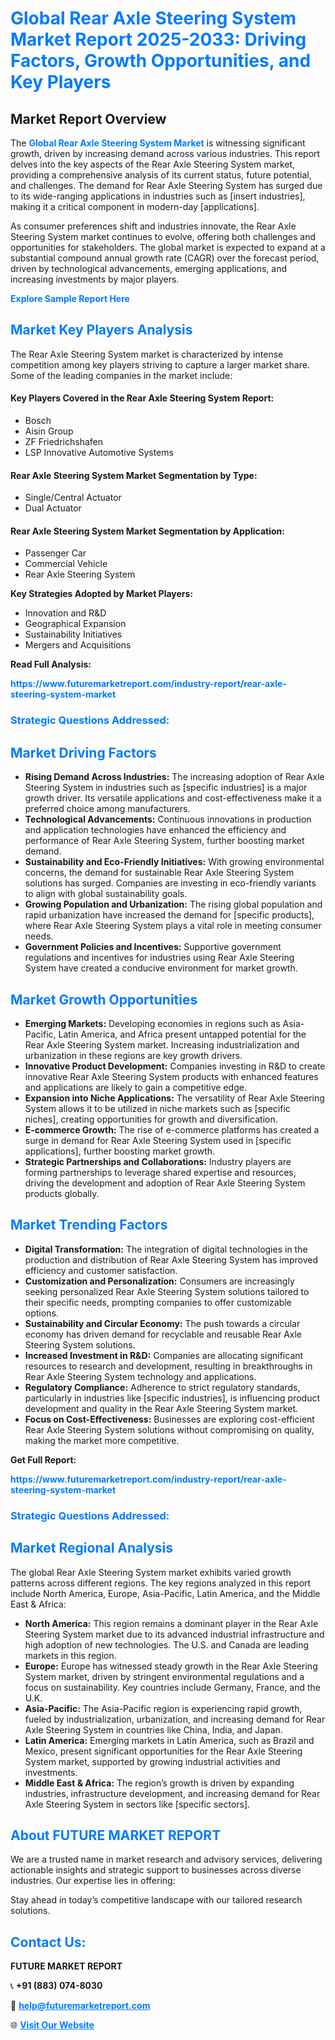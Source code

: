 <h1 style="color: #007BFF;">Global Rear Axle Steering System Market Report 2025-2033: Driving Factors, Growth Opportunities, and Key Players</h1>

<section id="overview">
<h2>Market Report Overview</h2>
<p>The <a href="https://www.futuremarketreport.com/industry-report/rear-axle-steering-system-market" style="color: #007BFF; text-decoration: none;"><strong>Global Rear Axle Steering System Market</strong></a> is witnessing significant growth, driven by increasing demand across various industries. This report delves into the key aspects of the Rear Axle Steering System market, providing a comprehensive analysis of its current status, future potential, and challenges. The demand for Rear Axle Steering System has surged due to its wide-ranging applications in industries such as [insert industries], making it a critical component in modern-day [applications].</p>
<p>As consumer preferences shift and industries innovate, the Rear Axle Steering System market continues to evolve, offering both challenges and opportunities for stakeholders. The global market is expected to expand at a substantial compound annual growth rate (CAGR) over the forecast period, driven by technological advancements, emerging applications, and increasing investments by major players.</p>
</section>

<section id="overview">
<p><a href="https://www.futuremarketreport.com/request-sample/reportId=126688" style="color: #007BFF; text-decoration: none;"><strong>Explore Sample Report Here</strong></a></p>
</section>

<section id="key-players">
<h2 style="color: #007BFF;">Market Key Players Analysis</h2>
<p>The Rear Axle Steering System market is characterized by intense competition among key players striving to capture a larger market share. Some of the leading companies in the market include:</p>
<h4>Key Players Covered in the Rear Axle Steering System Report:</h4>
<ul><li>Bosch</li><li>Aisin Group</li><li>ZF Friedrichshafen</li><li>LSP Innovative Automotive Systems</li></ul>
<h4>Rear Axle Steering System Market Segmentation by Type:</h4>
<ul><li>Single/Central Actuator</li><li>Dual Actuator</li></ul>

<h4>Rear Axle Steering System Market Segmentation by Application:</h4>
<ul><li>Passenger Car</li><li>Commercial Vehicle</li><li>Rear Axle Steering System</li></ul>
<p><strong>Key Strategies Adopted by Market Players:</strong></p>
<ul>
<li>Innovation and R&D</li>
<li>Geographical Expansion</li>
<li>Sustainability Initiatives</li>
<li>Mergers and Acquisitions</li>
</ul>
</section>

<section>
<p><strong>Read Full Analysis: </strong></p><a href="https://www.futuremarketreport.com/industry-report/rear-axle-steering-system-market" style="color: #007BFF; text-decoration: none;"><strong>https://www.futuremarketreport.com/industry-report/rear-axle-steering-system-market</strong></a>
<h3 style="color: #007BFF;">Strategic Questions Addressed:</h3>
</section>

<section id="driving-factors">
<h2 style="color: #007BFF;">Market Driving Factors</h2>
<ul>
<li><strong>Rising Demand Across Industries:</strong> The increasing adoption of Rear Axle Steering System in industries such as [specific industries] is a major growth driver. Its versatile applications and cost-effectiveness make it a preferred choice among manufacturers.</li>
<li><strong>Technological Advancements:</strong> Continuous innovations in production and application technologies have enhanced the efficiency and performance of Rear Axle Steering System, further boosting market demand.</li>
<li><strong>Sustainability and Eco-Friendly Initiatives:</strong> With growing environmental concerns, the demand for sustainable Rear Axle Steering System solutions has surged. Companies are investing in eco-friendly variants to align with global sustainability goals.</li>
<li><strong>Growing Population and Urbanization:</strong> The rising global population and rapid urbanization have increased the demand for [specific products], where Rear Axle Steering System plays a vital role in meeting consumer needs.</li>
<li><strong>Government Policies and Incentives:</strong> Supportive government regulations and incentives for industries using Rear Axle Steering System have created a conducive environment for market growth.</li>
</ul>
</section>

<section id="growth-opportunities">
<h2 style="color: #007BFF;">Market Growth Opportunities</h2>
<ul>
<li><strong>Emerging Markets:</strong> Developing economies in regions such as Asia-Pacific, Latin America, and Africa present untapped potential for the Rear Axle Steering System market. Increasing industrialization and urbanization in these regions are key growth drivers.</li>
<li><strong>Innovative Product Development:</strong> Companies investing in R&D to create innovative Rear Axle Steering System products with enhanced features and applications are likely to gain a competitive edge.</li>
<li><strong>Expansion into Niche Applications:</strong> The versatility of Rear Axle Steering System allows it to be utilized in niche markets such as [specific niches], creating opportunities for growth and diversification.</li>
<li><strong>E-commerce Growth:</strong> The rise of e-commerce platforms has created a surge in demand for Rear Axle Steering System used in [specific applications], further boosting market growth.</li>
<li><strong>Strategic Partnerships and Collaborations:</strong> Industry players are forming partnerships to leverage shared expertise and resources, driving the development and adoption of Rear Axle Steering System products globally.</li>
</ul>
</section>

<section id="trending-factors">
<h2 style="color: #007BFF;">Market Trending Factors</h2>
<ul>
<li><strong>Digital Transformation:</strong> The integration of digital technologies in the production and distribution of Rear Axle Steering System has improved efficiency and customer satisfaction.</li>
<li><strong>Customization and Personalization:</strong> Consumers are increasingly seeking personalized Rear Axle Steering System solutions tailored to their specific needs, prompting companies to offer customizable options.</li>
<li><strong>Sustainability and Circular Economy:</strong> The push towards a circular economy has driven demand for recyclable and reusable Rear Axle Steering System solutions.</li>
<li><strong>Increased Investment in R&D:</strong> Companies are allocating significant resources to research and development, resulting in breakthroughs in Rear Axle Steering System technology and applications.</li>
<li><strong>Regulatory Compliance:</strong> Adherence to strict regulatory standards, particularly in industries like [specific industries], is influencing product development and quality in the Rear Axle Steering System market.</li>
<li><strong>Focus on Cost-Effectiveness:</strong> Businesses are exploring cost-efficient Rear Axle Steering System solutions without compromising on quality, making the market more competitive.</li>
</ul>
</section>

<section>
<p><strong>Get Full Report: </strong></p><a href="https://www.futuremarketreport.com/industry-report/rear-axle-steering-system-market" style="color: #007BFF; text-decoration: none;"><strong>https://www.futuremarketreport.com/industry-report/rear-axle-steering-system-market</strong></a>
<h3 style="color: #007BFF;">Strategic Questions Addressed:</h3>
</section>


<section id="regional-analysis">
<h2 style="color: #007BFF;">Market Regional Analysis</h2>
<p>The global Rear Axle Steering System market exhibits varied growth patterns across different regions. The key regions analyzed in this report include North America, Europe, Asia-Pacific, Latin America, and the Middle East & Africa:</p>
<ul>
<li><strong>North America:</strong> This region remains a dominant player in the Rear Axle Steering System market due to its advanced industrial infrastructure and high adoption of new technologies. The U.S. and Canada are leading markets in this region.</li>
<li><strong>Europe:</strong> Europe has witnessed steady growth in the Rear Axle Steering System market, driven by stringent environmental regulations and a focus on sustainability. Key countries include Germany, France, and the U.K.</li>
<li><strong>Asia-Pacific:</strong> The Asia-Pacific region is experiencing rapid growth, fueled by industrialization, urbanization, and increasing demand for Rear Axle Steering System in countries like China, India, and Japan.</li>
<li><strong>Latin America:</strong> Emerging markets in Latin America, such as Brazil and Mexico, present significant opportunities for the Rear Axle Steering System market, supported by growing industrial activities and investments.</li>
<li><strong>Middle East & Africa:</strong> The region’s growth is driven by expanding industries, infrastructure development, and increasing demand for Rear Axle Steering System in sectors like [specific sectors].</li>
</ul>
</section>

<footer>
<h2 style="color: #007BFF;">About FUTURE MARKET REPORT</h2>
<p>We are a trusted name in market research and advisory services, delivering actionable insights and strategic support to businesses across diverse industries. Our expertise lies in offering:</p>

<p>Stay ahead in today’s competitive landscape with our tailored research solutions.</p>

<h2 style="color: #007BFF;">Contact Us:</h2>
<p><strong>FUTURE MARKET REPORT</strong></p>
<p>📞 <strong>+91 (883) 074-8030</strong></p>
<p>📧 <strong><a href="mailto:help@futuremarketreport.com" style="color: #007BFF;">help@futuremarketreport.com</a></strong></p>
<p>🌐 <strong><a href="https://www.futuremarketreport.com/" style="color: #007BFF;">Visit Our Website</a></strong></p>
</footer>